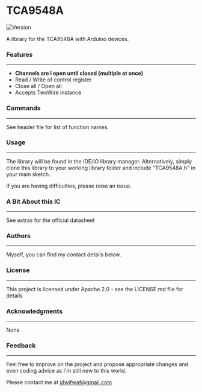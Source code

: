 # TCA9548A
![Version](https://img.shields.io/badge/Version-v1.0.0-green.svg)

A library for the TCA9548A with Arduino devices.

### Features
---
* **Channels are l open until closed (multiple at once)**
* Read / Write of control register
* Close all / Open all
* Accepts TwoWire instance

### Commands
---
See header file for list of function names.

### Usage
---
The library will be found in the IDE/IO library manager. Alternatively, simply clone this library to your working library folder and include "TCA9548A.h" in your main sketch.

If you are having difficulties, please raise an issue.

### A Bit About this IC
---
See extras for the official datasheet

### Authors
---
Myself, you can find my contact details below.

### License
---
This project is licensed under Apache 2.0 - see the LICENSE.md file for details

### Acknowledgments
----
 None

### Feedback
---
Feel free to improve on the project and propose appropriate changes and even coding advice as I'm still new to this world.

Please contact me at jdwifwaf@gmail.com

